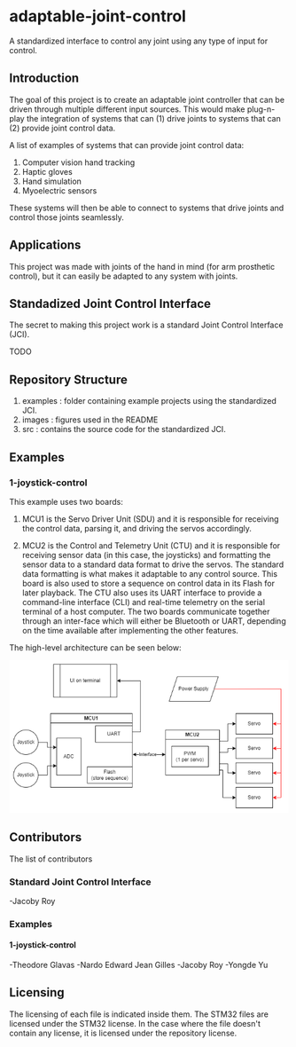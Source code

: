# adaptable-joint-control
A standardized interface to control any joint using any type of input for control.

## Introduction

The goal of this project is to create an adaptable joint controller that can be driven through multiple different input sources. This would make plug-n-play the integration of systems that can (1) drive joints to systems that can (2) provide joint control data. 

A list of examples of systems that can provide joint control data:
1. Computer vision hand tracking
2. Haptic gloves
3. Hand simulation
4. Myoelectric sensors

These systems will then be able to connect to systems that drive joints and control those joints seamlessly.

## Applications

This project was made with joints of the hand in mind (for arm prosthetic control), but it can easily be adapted to any system with joints.


## Standadized Joint Control Interface

The secret to making this project work is a standard Joint Control Interface (JCI).

TODO



## Repository Structure

1. examples : folder containing example projects using the standardized JCI.
2. images : figures used in the README
3. src : contains the source code for the standardized JCI.


## Examples

### 1-joystick-control

This example uses two boards:

1. MCU1 is the Servo Driver Unit (SDU) and it is responsible for receiving the control data, parsing it, and driving the servos accordingly.

2. MCU2 is the Control and Telemetry Unit (CTU) and it is responsible for receiving sensor data (in this case, the joysticks) and formatting the sensor data to a standard data format to drive the servos. The standard data formatting is what makes it adaptable to any control source. This board is also used to store a sequence on control data in its Flash for later playback. The CTU also uses its UART interface to provide a command-line interface (CLI) and real-time telemetry on the serial terminal of a host computer.
The two boards communicate together through an inter-face which will either be Bluetooth or UART, depending on the time available after implementing the other features.

The high-level architecture can be seen below:

![joystick-control-arch](images/joystick-control.png)



## Contributors

The list of contributors
### Standard Joint Control Interface
-Jacoby Roy


### Examples

#### 1-joystick-control
-Theodore Glavas
-Nardo Edward Jean Gilles
-Jacoby Roy
-Yongde Yu


## Licensing

The licensing of each file is indicated inside them. The STM32 files are licensed under the STM32 license. In the case where the file doesn't contain any license, it is licensed under the repository license.


